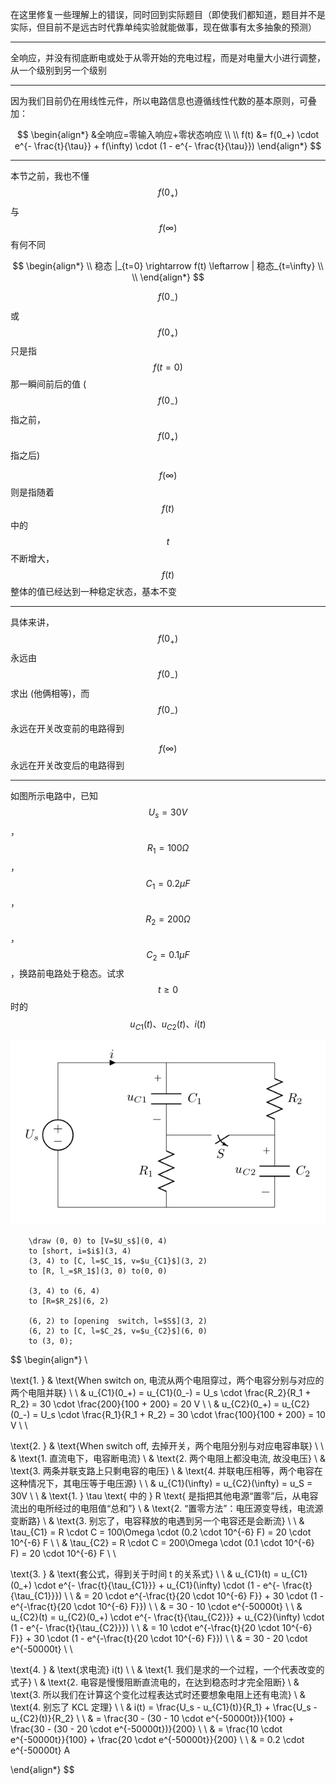 在这里修复一些理解上的错误，同时回到实际题目（即使我们都知道，题目并不是实际，但目前不是远古时代靠单纯实验就能做事，现在做事有太多抽象的预测）
___

全响应，并没有彻底断电或处于从零开始的充电过程，而是对电量大小进行调整，从一个级别到另一个级别
___

因为我们目前仍在用线性元件，所以电路信息也遵循线性代数的基本原则，可叠加：

$$
\begin{align*}
&全响应=零输入响应+零状态响应
\\ \\
f(t) &= f(0_+) \cdot e^{- \frac{t}{\tau}} + f(\infty) \cdot (1 - e^{- \frac{t}{\tau}})
\end{align*}
$$
___

本节之前，我也不懂 $$f(0_+)$$ 与 $$f(\infty)$$ 有何不同

$$
\begin{align*}
\\
稳态 |_{t=0} \rightarrow f(t) \leftarrow | 稳态_{t=\infty}
\\ \\
\end{align*}
$$

$$f(0_-)$$ 或 $$f(0_+)$$ 只是指 $$f(t=0)$$ 那一瞬间前后的值 ( $$f(0_-)$$ 指之前， $$f(0_+)$$ 指之后)

$$f(\infty)$$ 则是指随着 $$f(t)$$ 中的 $$t$$ 不断增大， $$f(t)$$ 整体的值已经达到一种稳定状态，基本不变
___

具体来讲， $$f(0_+)$$ 永远由 $$f(0_-)$$ 求出 (他俩相等)，而 $$f(0_-)$$ 永远在开关改变前的电路得到

$$f(\infty)$$ 永远在开关改变后的电路得到
___

如图所示电路中，已知 $$U_s=30V$$， $$R_1=100\Omega$$， $$C_1=0.2\mu F$$， $$R_2=200\Omega$$， $$C_2=0.1\mu F$$，换路前电路处于稳态。试求 $$t \geq 0$$ 时的 $$u_{C1}(t)、u_{C2}(t)、i(t)$$

![](/assets/Response_FullVersion.png)

```
    \draw (0, 0) to [V=$U_s$](0, 4)
    to [short, i=$i$](3, 4)
    (3, 4) to [C, l=$C_1$, v=$u_{C1}$](3, 2) 
    to [R, l_=$R_1$](3, 0) to(0, 0)
    
    (3, 4) to (6, 4)
    to [R=$R_2$](6, 2)
    
    (6, 2) to [opening  switch, l=$S$](3, 2)
    (6, 2) to [C, l=$C_2$, v=$u_{C2}$](6, 0)
    to (3, 0);
```
$$
\begin{align*}
\\

\text{1. } & \text{When switch on, 电流从两个电阻穿过，两个电容分别与对应的两个电阻并联}
\\ \\
& u_{C1}(0_+) = u_{C1}(0_-) = U_s \cdot \frac{R_2}{R_1 + R_2} = 30 \cdot \frac{200}{100 + 200} = 20 V
\\ \\
& u_{C2}(0_+) = u_{C2}(0_-) = U_s \cdot \frac{R_1}{R_1 + R_2} = 30 \cdot \frac{100}{100 + 200} = 10 V
\\ \\

\text{2. } & \text{When switch off, 去掉开关，两个电阻分别与对应电容串联}
\\ \\
& \text{1. 直流电下，电容断电流}
\\
& \text{2. 两个电阻上都没电流, 故没电压}
\\
& \text{3. 两条并联支路上只剩电容的电压}
\\
& \text{4. 并联电压相等，两个电容在这种情况下，其电压等于电压源}
\\ \\
& u_{C1}(\infty) = u_{C2}(\infty) = u_S = 30V
\\ \\
& \text{1. } \tau \text{ 中的 }  R \text{ 是指把其他电源“置零”后，从电容流出的电所经过的电阻值“总和”}
\\
& \text{2. “置零方法”：电压源变导线，电流源变断路}
\\
& \text{3. 别忘了，电容释放的电遇到另一个电容还是会断流}
\\ \\
& \tau_{C1} = R \cdot C = 100\Omega \cdot (0.2 \cdot 10^{-6} F) = 20 \cdot 10^{-6} F
\\ \\
& \tau_{C2} = R \cdot C = 200\Omega \cdot (0.1 \cdot 10^{-6} F) = 20 \cdot 10^{-6} F
\\ \\

\text{3. } & \text{套公式，得到关于时间 t 的关系式}
\\ \\
& u_{C1}(t) = u_{C1}(0_+) \cdot e^{- \frac{t}{\tau_{C1}}} + u_{C1}(\infty) \cdot (1 - e^{- \frac{t}{\tau_{C1}}})
\\ \\
& = 20 \cdot e^{-\frac{t}{20 \cdot 10^{-6} F}} + 30 \cdot (1 - e^{-\frac{t}{20 \cdot 10^{-6} F}})
\\ \\
& = 30 - 10 \cdot e^{-50000t}
\\ \\
& u_{C2}(t) = u_{C2}(0_+) \cdot e^{- \frac{t}{\tau_{C2}}} + u_{C2}(\infty) \cdot (1 - e^{- \frac{t}{\tau_{C2}}})
\\ \\
& = 10 \cdot e^{-\frac{t}{20 \cdot 10^{-6} F}} + 30 \cdot (1 - e^{-\frac{t}{20 \cdot 10^{-6} F}})
\\ \\
& = 30 - 20 \cdot e^{-50000t}
\\ \\

\text{4. } & \text{求电流} i(t)
\\ \\
& \text{1. 我们是求的一个过程，一个代表改变的式子}
\\
& \text{2. 电容是慢慢阻断直流电的，在达到稳态时才完全阻断}
\\
& \text{3. 所以我们在计算这个变化过程表达式时还要想象电阻上还有电流}
\\
& \text{4. 别忘了 KCL 定理}
\\ \\ 
& i(t) = \frac{U_s - u_{C1}(t)}{R_1} + \frac{U_s - u_{C2}(t)}{R_2}
\\ \\
& = \frac{30 - (30 - 10 \cdot e^{-50000t})}{100} + \frac{30 - (30 - 20 \cdot e^{-50000t})}{200}
\\ \\ 
& = \frac{10 \cdot e^{-50000t}}{100} + \frac{20 \cdot e^{-50000t}}{200}
\\ \\
& = 0.2 \cdot e^{-50000t} A

\end{align*}
$$